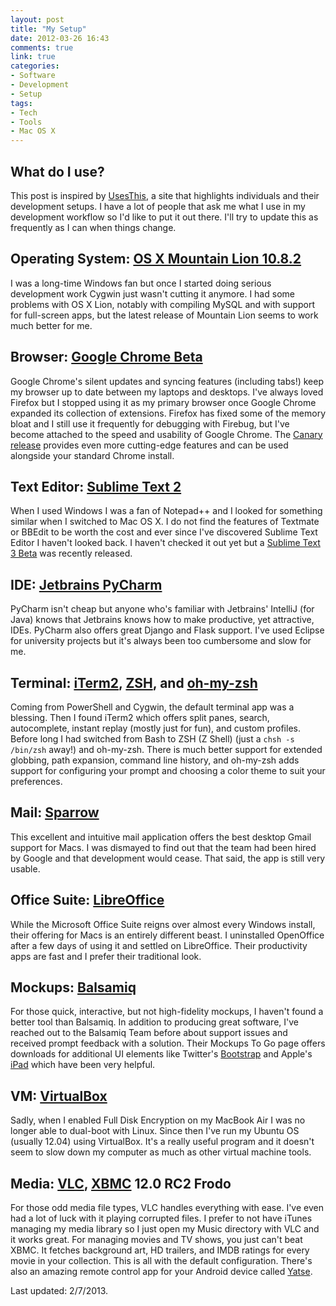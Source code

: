 ```yaml
---
layout: post
title: "My Setup"
date: 2012-03-26 16:43
comments: true
link: true
categories:
- Software
- Development
- Setup
tags:
- Tech
- Tools
- Mac OS X
---
```


## What do I use?

This post is inspired by [UsesThis](http://usesthis.com), a site that highlights individuals and their development setups. I have a lot of people that ask me what I use in my development workflow so I'd like to put it out there. I'll try to update this as frequently as I can when things change.

## Operating System: [OS X Mountain Lion 10.8.2](http://www.apple.com/osx/)

I was a long-time Windows fan but once I started doing serious development work Cygwin just wasn't cutting it anymore. I had some problems with OS X Lion, notably with compiling MySQL and with support for full-screen apps, but the latest release of Mountain Lion seems to work much better for me.

## Browser: [Google Chrome Beta](https://www.google.com/intl/en/chrome/browser/beta.html)

Google Chrome's silent updates and syncing features (including tabs!) keep my browser up to date between my laptops and desktops. I've always loved Firefox but I stopped using it as my primary browser once Google Chrome expanded its collection of extensions. Firefox has fixed some of the memory bloat and I still use it frequently for debugging with Firebug, but I've become attached to the speed and usability of Google Chrome. The [Canary release](https://www.google.com/intl/en/chrome/browser/canary.html) provides even more cutting-edge features and can be used alongside your standard Chrome install.

## Text Editor: [Sublime Text 2](http://www.sublimetext.com/2)

When I used Windows I was a fan of Notepad++ and I looked for something similar when I switched to Mac OS X. I do not find the features of Textmate or BBEdit to be worth the cost and ever since I've discovered Sublime Text Editor I haven't looked back. I haven't checked it out yet but a [Sublime Text 3 Beta](http://www.sublimetext.com/blog/articles/sublime-text-3-beta) was recently released.

## IDE: [Jetbrains PyCharm](http://www.jetbrains.com/pycharm/)

PyCharm isn't cheap but anyone who's familiar with Jetbrains' IntelliJ (for Java) knows that Jetbrains knows how to make productive, yet attractive, IDEs. PyCharm also offers great Django and Flask support. I've used Eclipse for university projects but it's always been too cumbersome and slow for me.

## Terminal: [iTerm2](http://www.iterm2.com/#/section/home), [ZSH](http://zsh.sourceforge.net/), and [oh-my-zsh](https://github.com/robbyrussell/oh-my-zsh)

Coming from PowerShell and Cygwin, the default terminal app was a blessing. Then I found iTerm2 which offers split panes, search, autocomplete, instant replay (mostly just for fun), and custom profiles. Before long I had switched from Bash to ZSH (Z Shell) (just a `chsh -s /bin/zsh` away!) and oh-my-zsh. There is much better support for extended globbing, path expansion, command line history, and oh-my-zsh adds support for configuring your prompt and choosing a color theme to suit your preferences.

## Mail: [Sparrow](http://www.sparrowmailapp.com/)

This excellent and intuitive mail application offers the best desktop Gmail support for Macs. I was dismayed to find out that the team had been hired by Google and that development would cease. That said, the app is still very usable.

## Office Suite: [LibreOffice](http://www.libreoffice.org/)

While the Microsoft Office Suite reigns over almost every Windows install, their offering for Macs is an entirely different beast. I uninstalled OpenOffice after a few days of using it and settled on LibreOffice. Their productivity apps are fast and I prefer their traditional look.

## Mockups: [Balsamiq](http://www.balsamiq.com/)

For those quick, interactive, but not high-fidelity mockups, I haven't found a better tool than Balsamiq. In addition to producing great software, I've reached out to the Balsamiq Team before about support issues and received prompt feedback with a solution. Their Mockups To Go page offers downloads for additional UI elements like Twitter's [Bootstrap](https://mockupstogo.mybalsamiq.com/projects/web/Bootstrap) and Apple's [iPad](https://mockupstogo.mybalsamiq.com/projects/ios/iPad+Controls) which have been very helpful.

## VM: [VirtualBox](https://www.virtualbox.org/)

Sadly, when I enabled Full Disk Encryption on my MacBook Air I was no longer able to dual-boot with Linux. Since then I've run my Ubuntu OS (usually 12.04) using VirtualBox. It's a really useful program and it doesn't seem to slow down my computer as much as other virtual machine tools.

## Media: [VLC](http://videolan.org), [XBMC](http://xbmc.org/) 12.0 RC2 Frodo

For those odd media file types, VLC handles everything with ease. I've even had a lot of luck with it playing corrupted files. I prefer to not have iTunes managing my media library so I just open my Music directory with VLC and it works great.
For managing movies and TV shows, you just can't beat XBMC. It fetches background art, HD trailers, and IMDB ratings for every movie in your collection. This is all with the default configuration. There's also an amazing remote control app for your Android device called [Yatse](https://play.google.com/store/apps/details?id=org.leetzone.android.yatsewidgetfree&hl=en).


Last updated: 2/7/2013.
